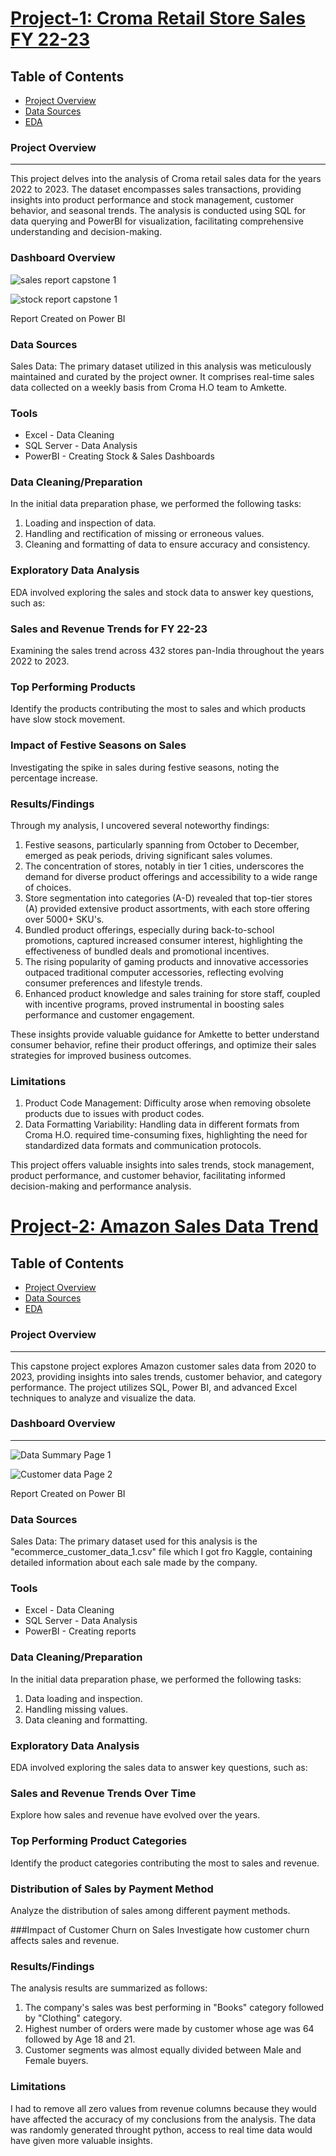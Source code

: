 # [Project-1: Croma Retail Store Sales FY 22-23](https://github.com/saadalican/Croma-Retail-Sales-Data-22-23)


## Table of Contents

- [Project Overview](#project-overview)
- [Data Sources](#data-sources)
- [EDA](#Exploratory-Data-Analysis)

### Project Overview
---

This project delves into the analysis of Croma retail sales data for the years 2022 to 2023. The dataset encompasses sales transactions, providing insights into product performance and stock management, customer behavior, and seasonal trends. The analysis is conducted using SQL for data querying and PowerBI for visualization, facilitating comprehensive understanding and decision-making.

### Dashboard Overview
![sales report capstone 1](https://github.com/saadalican/Data-Analytics-Projects/assets/166583244/887aec97-26d0-439d-9f37-9eef3f48ee36)

![stock report capstone 1](https://github.com/saadalican/Data-Analytics-Projects/assets/166583244/f5bab1b4-7439-4ad3-9fc5-d53fa2e1f298)

Report Created on Power BI

### Data Sources

Sales Data: The primary dataset utilized in this analysis was meticulously maintained and curated by the project owner. It comprises real-time sales data collected on a weekly basis from Croma H.O team to Amkette.


### Tools

- Excel - Data Cleaning
- SQL Server - Data Analysis
- PowerBI - Creating Stock & Sales Dashboards


### Data Cleaning/Preparation

In the initial data preparation phase, we performed the following tasks:
1. Loading and inspection of data.
2. Handling and rectification of missing or erroneous values.
3. Cleaning and formatting of data to ensure accuracy and consistency.

### Exploratory Data Analysis

EDA involved exploring the sales and stock data to answer key questions, such as:

### Sales and Revenue Trends for FY 22-23
Examining the sales trend across 432 stores pan-India throughout the years 2022 to 2023.

### Top Performing Products 
Identify the products contributing the most to sales and which products have slow stock movement.

### Impact of Festive Seasons on Sales
Investigating the spike in sales during festive seasons, noting the percentage increase.


### Results/Findings

Through my analysis, I uncovered several noteworthy findings:

1. Festive seasons, particularly spanning from October to December, emerged as peak periods, driving significant sales volumes.
2. The concentration of stores, notably in tier 1 cities, underscores the demand for diverse product offerings and accessibility to a wide range of choices.
3. Store segmentation into categories (A-D) revealed that top-tier stores (A) provided extensive product assortments, with each store offering over 5000+ SKU's.
4. Bundled product offerings, especially during back-to-school promotions, captured increased consumer interest, highlighting the effectiveness of bundled deals and promotional incentives.
6. The rising popularity of gaming products and innovative accessories outpaced traditional computer accessories, reflecting evolving consumer preferences and lifestyle trends.
7. Enhanced product knowledge and sales training for store staff, coupled with incentive programs, proved instrumental in boosting sales performance and customer engagement.

These insights provide valuable guidance for Amkette to better understand consumer behavior, refine their product offerings, and optimize their sales strategies for improved business outcomes.


### Limitations
1. Product Code Management: Difficulty arose when removing obsolete products due to issues with product codes.
2. Data Formatting Variability: Handling data in different formats from Croma H.O. required time-consuming fixes, highlighting the need for standardized data formats and communication protocols.

This project offers valuable insights into sales trends, stock management, product performance, and customer behavior, facilitating informed decision-making and performance analysis.




# [Project-2: Amazon Sales Data Trend](https://github.com/saadalican/Amazon-Sales-Data-Trend)

## Table of Contents

- [Project Overview](#project-overview)
- [Data Sources](#data-sources)
- [EDA](#Exploratory-Data-Analysis)

### Project Overview
---

This capstone project explores Amazon customer sales data from 2020 to 2023, providing insights into sales trends, customer behavior, and category performance. The project utilizes SQL, Power BI, and advanced Excel techniques to analyze and visualize the data.

### Dashboard Overview
---
![Data Summary Page 1](https://github.com/saadalican/Data-Analytics-Projects/assets/166583244/41c31e47-2745-4c3f-8396-ca4e2c3f3525)

![Customer data Page 2](https://github.com/saadalican/Data-Analytics-Projects/assets/166583244/8572d398-b7af-4fcb-9953-9338c8e0e4d8)

Report Created on Power BI

### Data Sources

Sales Data: The primary dataset used for this analysis is the "ecommerce_customer_data_1.csv" file which I got fro Kaggle, containing detailed information about each sale made by the company.

### Tools

- Excel - Data Cleaning
- SQL Server - Data Analysis
- PowerBI - Creating reports


### Data Cleaning/Preparation

In the initial data preparation phase, we performed the following tasks:
1. Data loading and inspection.
2. Handling missing values.
3. Data cleaning and formatting.

### Exploratory Data Analysis

EDA involved exploring the sales data to answer key questions, such as:

### Sales and Revenue Trends Over Time
Explore how sales and revenue have evolved over the years.

### Top Performing Product Categories
Identify the product categories contributing the most to sales and revenue.

### Distribution of Sales by Payment Method
Analyze the distribution of sales among different payment methods.

###Impact of Customer Churn on Sales
Investigate how customer churn affects sales and revenue.


### Results/Findings

The analysis results are summarized as follows:
1. The company's sales was best performing in "Books" category followed by "Clothing" category.
2. Highest number of orders were made by customer whose age was 64 followed by Age 18 and 21.
3. Customer segments was almost equally divided between Male and Female buyers.


### Limitations

I had to remove all zero values from revenue columns because they would have affected the accuracy of my conclusions from the analysis. The data was randomly generated throught python, access to real time data would have given more valuable insights. 



